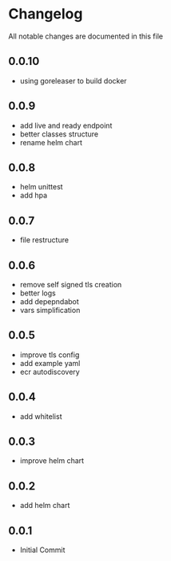 # Changelog

All notable changes are documented in this file

## 0.0.10

- using goreleaser to build docker

## 0.0.9

- add live and ready endpoint
- better classes structure
- rename helm chart

## 0.0.8

- helm unittest
- add hpa

## 0.0.7

- file restructure

## 0.0.6

- remove self signed tls creation
- better logs
- add depepndabot
- vars simplification

## 0.0.5

- improve tls config
- add example yaml
- ecr autodiscovery

## 0.0.4

- add whitelist

## 0.0.3

- improve helm chart

## 0.0.2

- add helm chart

## 0.0.1

- Initial Commit
